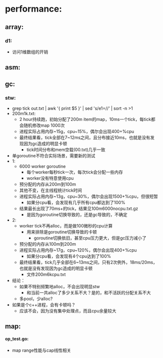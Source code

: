 
# performance:
## array:
### d1:
- 访问1维数组的开销


## asm:



## gc:
### stw:
- grep tick out.txt | awk '{ print $5 }' | sed 's/e1=//' | sort -n >1
- 200m1k.txt:
  - 2 hour持续跑，初始分配了200m item的map，10ms一个tick，每tick都会随机修改map 1000次
  - 进程实际占用内存~15g，cpu~15%，偶尔会出现400+%cpu
  - 最终结果看，tick全部在7~12ms之间，且分布接近10ms，也就是没有发现因为gc造成的明显卡顿
    - tick时间分布和mem空载(00.txt)几乎一致
- 单goroutine不符合实际场景，需要新的测试
- 1:
  - 6000 worker goroutine
    - 每个worker每秒tick一次，每次tick会分配一些内存
    - worker没有特意使用cpu
  - 预分配的内存从200m到100m
  - 其他不变，在主线程统计tick时间
  - 进程实际占用内存~13g，cpu~30%，偶尔会出现1500+%cpu，但很短暂
    - 如果分cpu看，会发现有几乎所有cpu都达到了100%
  - 结果最长出现了70ms+的tick，结果见100m6000nocpu.txt.gz
    - 是因为goroutine切换导致的，还是gc导致的，不确定
- 2:
  - worker tick不再alloc，而是做100微秒的cpu计算
    - 用来排除是goroutine切换导致的卡顿
      - goroutine切换依旧，甚至cpu压力更大，但是gc压力减小了
  - 预分配的内存从100m到200m
  - 进程实际占用内存~17g，cpu~120%，偶尔会出现400+%cpu
    - 如果分cpu看，会发现有4个cpu达到了100%
  - 最终结果看，tick几乎全部在6~13ms之间，只有2次例外，18ms/20ms，也就是没有发现因为gc造成的明显卡顿
    - 文件200m6kcpu.txt
- 结论：
  - 如果不特别频繁地alloc，不会出现明显stw
    - 和当前一共alloc了多少关系不大？是的，和不活跃的分配关系不大
  - 多pool，少alloc?
- 如果是个c++进程，会有卡顿吗？
  - 应该不会，因为没有集中处理点，而且cpu余量较大



## map:
#### op_test.go:
- map range性能与cap线性相关



